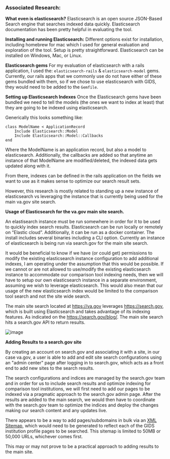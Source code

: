### Associated Research: 

**What even is elasticsearch?**
Elasticsearch is an open source JSON-Based Search engine that searches indexed data quickly. Elasticsearch documentation has been pretty helpful in evaluating the tool.

**Installing and running Elasticsearch:**
Different options exist for installation, including homebrew for mac which I used for general evaluation and exploration of the tool. Setup is pretty straightforward. Elasticsearch can be installed on Windows, Mac, or Linux.

**Elasticsearch gems**
For my evaluation of elasticsearch with a rails application, I used the: 
`elasticsearch-rails` & `elasticsearch-model` gems. 
Currently, our rails apps that we commonly use do not have either of these gems bundled with them, so if we chose to use elasticsearch with GIDS, they would need to be added to the `Gemfile`.

**Setting up Elasticsearch Indexes**
Once the Elasticsearch gems have been bundled we need to tell the models (the ones we want to index at least) that they are going to be indexed using elasticsearch.

Generically this looks something like:

```
class ModelName < ApplicationRecord
	Include Elasticsearch::Model
	Include Elasticsearch::Model::Callbacks
end
```

Where the ModelName is an application record, but also a model to elasticsearch. Additionally, the callbacks are added so that anytime an instance of that ModelName are modified/deleted, the indexed data gets updated along with it.

From there, indexes can be defined in the rails application on the fields we want to use as it makes sense to optimize our search result sets.

However, this research is mostly related to standing up a new instance of elasticsearch vs leveraging the instance that is currently being used for the main va.gov site search.


**Usage of Elasticsearch for the va.gov main site search.**

An elastisearch instance must be run somewhere in order for it to be used to quickly index search results.
Elasticsearch can be run locally or remotely on “Elastic cloud”. Additionally, it can be run as a docker container. The install includes several binaries including a CLI option. Currently an instance of elasticsearch is being run via search.gov for the main site search.

It would be beneficial to know if we have (or could get) permissions to modify the existing elasticsearch instance configuration to add additional indexes, I am operating under the assumption that this would be possible. If we cannot or are not allowed to use/modify the existing elasticsearch instance to accommodate our comparison tool indexing needs, then we will have to setup our own elasticsearch instance in a separate environment, assuming we wish to leverage elasticsearch. This would also mean that our usage of the new elasticsearch index would be limited to the comparison tool search and not the site wide search.


The main site search located at https://va.gov leverages https://search.gov, which is built using Elasticsearch and takes advantage of its indexing features. As indicated on the https://search.gov/blog/. The main site search hits a search.gov API to return results.
 
![image](https://user-images.githubusercontent.com/48804834/97908519-ce24c600-1d14-11eb-9303-e7e8cb8b27fb.png)



**Adding Results to a search.gov site**

By creating an account on search.gov and associating it with a site, in our case va.gov, a user is able to add and edit site search configurations using an "admin center" page after logging in to search.gov, which acts as a front end to add new sites to the search results.

The search configurations and indices are managed by the search.gov team and in order for us to include search results and optimize indexing for comparison tool institutions, we will first need to add our pages to be indexed via a pragmatic approach to the search.gov admin page. After the results are added to the main search, we would then have to coordinate with the search.gov team to optimize the indices and deploy the changes making our search content and any updates live.

There appears to be a way to add pages/subdomains in bulk via an [XML Sitemap](https://search.gov/manual/sitemaps.html), which would need to be generated to reflect each of the GIDS institution profile pages to be searched. This sitemap is limited to 50MB or 50,000 URLs, whichever comes first.

This may or may not prove to be a practical approach to adding results to the main site.
